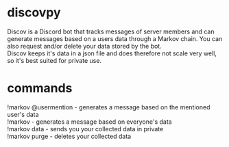 # discovpy
Discov is a Discord bot that tracks messages of server members and can generate messages based on a users data through a Markov chain. You can also request and/or delete your data stored by the bot.  
Discov keeps it's data in a json file and does therefore not scale very well, so it's best suited for private use.

# commands
!markov @usermention - generates a message based on the mentioned user's data  
!markov - generates a message based on everyone's data  
!markov data - sends you your collected data in private  
!markov purge - deletes your collected data
